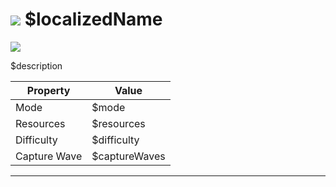 # <img id="zonespr" src="/$repo/images/sector-$planet-$id-small.png"></img> $localizedName

<img id="zone" src="/$repo/images/sector-$planet-$id.png"></img>

$description

| Property | Value |
| ----------- | ----------- |
|Mode|$mode|
|Resources|$resources|
|Difficulty|$difficulty|
|Capture Wave|$captureWaves|

--- 
